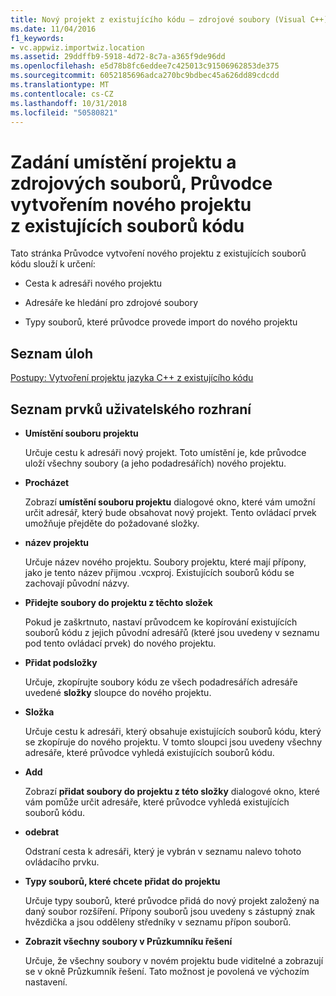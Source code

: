 ```yaml
---
title: Nový projekt z existujícího kódu – zdrojové soubory (Visual C++)
ms.date: 11/04/2016
f1_keywords:
- vc.appwiz.importwiz.location
ms.assetid: 29ddffb9-5918-4d72-8c7a-a365f9de96dd
ms.openlocfilehash: e5d78b8fc6eddee7c425013c91506962853de375
ms.sourcegitcommit: 6052185696adca270bc9bdbec45a626dd89cdcdd
ms.translationtype: MT
ms.contentlocale: cs-CZ
ms.lasthandoff: 10/31/2018
ms.locfileid: "50580821"
---
```

# <a name="specify-project-location-and-source-files-create-new-project-from-existing-code-files-wizard"></a>Zadání umístění projektu a zdrojových souborů, Průvodce vytvořením nového projektu z existujících souborů kódu

Tato stránka Průvodce vytvoření nového projektu z existujících souborů kódu slouží k určení:

- Cesta k adresáři nového projektu

- Adresáře ke hledání pro zdrojové soubory

- Typy souborů, které průvodce provede import do nového projektu

## <a name="task-list"></a>Seznam úloh

[Postupy: Vytvoření projektu jazyka C++ z existujícího kódu](../ide/how-to-create-a-cpp-project-from-existing-code.md)

## <a name="uielement-list"></a>Seznam prvků uživatelského rozhraní

- **Umístění souboru projektu**

   Určuje cestu k adresáři nový projekt. Toto umístění je, kde průvodce uloží všechny soubory (a jeho podadresářích) nového projektu.

- **Procházet**

   Zobrazí **umístění souboru projektu** dialogové okno, které vám umožní určit adresář, který bude obsahovat nový projekt. Tento ovládací prvek umožňuje přejděte do požadované složky.

- **název projektu**

   Určuje název nového projektu. Soubory projektu, které mají přípony, jako je tento název přijmou .vcxproj. Existujících souborů kódu se zachovají původní názvy.

- **Přidejte soubory do projektu z těchto složek**

   Pokud je zaškrtnuto, nastaví průvodcem ke kopírování existujících souborů kódu z jejich původní adresářů (které jsou uvedeny v seznamu pod tento ovládací prvek) do nového projektu.

- **Přidat podsložky**

   Určuje, zkopírujte soubory kódu ze všech podadresářích adresáře uvedené **složky** sloupce do nového projektu.

- **Složka**

   Určuje cestu k adresáři, který obsahuje existujících souborů kódu, který se zkopíruje do nového projektu. V tomto sloupci jsou uvedeny všechny adresáře, které průvodce vyhledá existujících souborů kódu.

- **Add**

   Zobrazí **přidat soubory do projektu z této složky** dialogové okno, které vám pomůže určit adresáře, které průvodce vyhledá existujících souborů kódu.

- **odebrat**

   Odstraní cesta k adresáři, který je vybrán v seznamu nalevo tohoto ovládacího prvku.

- **Typy souborů, které chcete přidat do projektu**

   Určuje typy souborů, které průvodce přidá do nový projekt založený na daný soubor rozšíření. Přípony souborů jsou uvedeny s zástupný znak hvězdička a jsou odděleny středníky v seznamu přípon souborů.

- **Zobrazit všechny soubory v Průzkumníku řešení**

   Určuje, že všechny soubory v novém projektu bude viditelné a zobrazují se v okně Průzkumník řešení. Tato možnost je povolená ve výchozím nastavení.